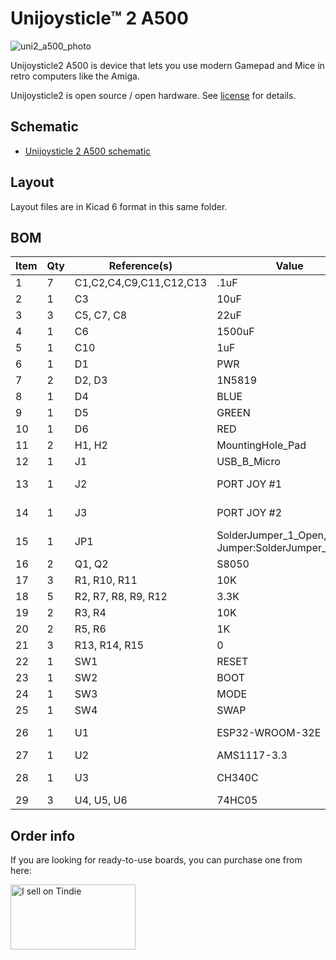 # Unijoysticle™ 2 A500

![uni2_a500_photo][uni2_a500_photo]

Unijoysticle2 A500 is device that lets you use modern Gamepad and Mice in retro computers like the Amiga.

Unijoysticle2 is open source / open hardware. See [license][license] for details.

[uni2_a500_photo]: https://lh3.googleusercontent.com/pw/AM-JKLXEB6NQ-lr54G6cPEVQJ9i1OGR0XWLVYsjCs4Sc_883w-gYvwnUOPlH2wnzM0ibH48Y6QGAAIRO9pnfTxDsdQqY7JHBKzJPzOOY8Cin6t9sSjHvx94k1VZLdTh1Fkknum6nIR0z1pAMz69txQRV7qQksg=-no 

## Schematic

* [Unijoysticle 2 A500 schematic](../../docs/schematic_unijoysticle2_a500.pdf)

## Layout

Layout files are in Kicad 6 format in this same folder.

## BOM

| Item | Qty | Reference(s) | Value | LibPart | Footprint | Datasheet |
| ---- | --- | ------------ | ----- | ------- | --------- | --------- |
| 1 |7|C1,C2,C4,C9,C11,C12,C13|.1uF|Device:C_Small|Capacitor_SMD:C_0805_2012Metric_Pad1.18x1.45mm_HandSolder|~|
| 2 |1|C3|10uF|Device:C_Small|Capacitor_SMD:C_0805_2012Metric_Pad1.18x1.45mm_HandSolder|~|
| 3 |3|C5, C7, C8 |22uF|Device:C_Small|Capacitor_SMD:C_0805_2012Metric_Pad1.18x1.45mm_HandSolder|~|
| 4 |1|C6|1500uF|Device:C_Polarized_Small|Capacitor_SMD:CP_Elec_10x10|~|
| 5 |1|C10|1uF|Device:C_Small|Capacitor_SMD:C_0805_2012Metric_Pad1.18x1.45mm_HandSolder|~|
| 6 |1|D1|PWR|Device:LED|LED_SMD:LED_0805_2012Metric_Pad1.15x1.40mm_HandSolder|~|
| 7 |2|D2, D3|1N5819|Device:D_Schottky_Small|Diode_SMD:D_SOD-123|~|
| 8 |1|D4|BLUE|Device:LED|LED_SMD:LED_0805_2012Metric_Pad1.15x1.40mm_HandSolder|~|
| 9 |1|D5|GREEN|Device:LED|LED_SMD:LED_0805_2012Metric_Pad1.15x1.40mm_HandSolder|~|
| 10 |1|D6|RED|Device:LED|LED_SMD:LED_0805_2012Metric_Pad1.15x1.40mm_HandSolder|~|
| 11 |2|H1, H2|MountingHole_Pad|Mechanical:MountingHole_Pad|MountingHole:MountingHole_3.2mm_M3_Pad_Via|~|
| 12 |1|J1|USB_B_Micro|Connector:USB_B_Micro|Connector_USB:USB_Micro-B_Amphenol_10118194_Horizontal|~|
| 13 |1|J2|PORT JOY #1|Connector:DB9_Female|Connector_Dsub:DSUB-9_Female_Horizontal_P2.77x2.54mm_EdgePinOffset9.40mm| ~ |
| 14 |1|J3|PORT JOY #2|Connector:DB9_Female|Connector_Dsub:DSUB-9_Female_Horizontal_P2.77x2.54mm_EdgePinOffset9.40mm| ~ |
| 15 |1|JP1|SolderJumper_1_Open, Jumper:SolderJumper_2_Open|Jumper:SolderJumper-2_P1.3mm_Open_Pad1.0x1.5mm| ~ |
| 16 |2|Q1, Q2|S8050|Device:Q_NPN_BEC|Package_TO_SOT_SMD:SOT-23| ~ |
| 17 |3|R1, R10, R11|10K|Device:R|Resistor_SMD:R_0805_2012Metric_Pad1.20x1.40mm_HandSolder| ~ |
| 18 |5|R2, R7, R8, R9, R12|3.3K|Device:R|Resistor_SMD:R_0805_2012Metric_Pad1.20x1.40mm_HandSolder| ~ |
| 19 |2|R3, R4|10K|Device:R_Small|Resistor_SMD:R_0805_2012Metric_Pad1.20x1.40mm_HandSolder| ~ |
| 20 |2|R5, R6|1K|Device:R_Small|Resistor_SMD:R_0805_2012Metric_Pad1.20x1.40mm_HandSolder| ~ |
| 21 |3|R13, R14, R15|0|Device:R|Resistor_SMD:R_0805_2012Metric_Pad1.20x1.40mm_HandSolder| ~ |
| 22 |1|SW1|RESET|Switch:SW_Push|Button_Switch_THT:SW_Tactile_SPST_Angled_PTS645Vx39-2LFS| ~ |
| 23 |1|SW2|BOOT|Switch:SW_Push|Unijoysticle:SW_Push_1P1T_NO_5.1x5.1mm| ~ |
| 24 |1|SW3|MODE|Switch:SW_Push|Button_Switch_THT:SW_Tactile_SPST_Angled_PTS645Vx39-2LFS| ~ |
| 25 |1|SW4|SWAP|Switch:SW_Push|Button_Switch_THT:SW_Tactile_SPST_Angled_PTS645Vx39-2LFS| ~ |
| 26 |1|U1|ESP32-WROOM-32E|RF_Module:ESP32-WROOM-32D|RF_Module:ESP32-WROOM-32 | https://www.espressif.com/sites/default/files/documentation/esp32-wroom-32d_esp32-wroom-32u_datasheet_en.pdf |
| 27 |1|U2|AMS1117-3.3|Regulator_Linear:AMS1117-3.3|Package_TO_SOT_SMD:SOT-223-3_TabPin2|http://www.advanced-monolithic.com/pdf/ds1117.pdf |
| 28 |1|U3|CH340C|Interface_USB:CH340C|Package_SO:SOIC-16_3.9x9.9mm_P1.27mm|https://datasheet.lcsc.com/szlcsc/Jiangsu-Qin-Heng-CH340C_C84681.pdf |
| 29 |3| U4, U5, U6|74HC05|74xx:74LS05|Package_SO:SOIC-14_3.9x8.7mm_P1.27mm|http://www.ti.com/lit/gpn/sn74LS05 |

## Order info

If you are looking for ready-to-use boards, you can purchase one from here:

<a href="https://www.tindie.com/stores/riq/?ref=offsite_badges&utm_source=sellers_riq&utm_medium=badges&utm_campaign=badge_large"><img src="https://d2ss6ovg47m0r5.cloudfront.net/badges/tindie-larges.png" alt="I sell on Tindie" width="200" height="104"></a>


[license]: ../../LICENSE